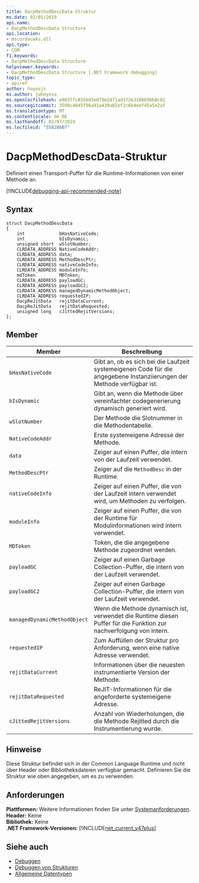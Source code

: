 ```yaml
---
title: DacpMethodDescData-Struktur
ms.date: 02/01/2019
api.name:
- DacpMethodDescData Structure
api.location:
- mscordacwks.dll
api.type:
- COM
f1.keywords:
- DacpMethodDescData Structure
helpviewer.keywords:
- DacpMethodDescData Structure [.NET Framework debugging]
topic_type:
- apiref
author: hoyosjs
ms.author: juhoyosa
ms.openlocfilehash: e9037fc035693e079e2471ad37263108656b8c01
ms.sourcegitcommit: 3500c4845f96a91a438a02ef2c6b4eef45a5e2af
ms.translationtype: MT
ms.contentlocale: de-DE
ms.lasthandoff: 02/07/2019
ms.locfileid: "55828607"
---
```

# <a name="dacpmethoddescdata-structure"></a>DacpMethodDescData-Struktur

Definiert einen Transport-Puffer für die Runtime-Informationen von einer Methode an.

[!INCLUDE[debugging-api-recommended-note](../../../../includes/debugging-api-recommended-note.md)]

## <a name="syntax"></a>Syntax

```
struct DacpMethodDescData
{
    int             bHasNativeCode;
    int             bIsDynamic;
    unsigned short  wSlotNumber;
    CLRDATA_ADDRESS NativeCodeAddr;
    CLRDATA_ADDRESS data;
    CLRDATA_ADDRESS MethodDescPtr;
    CLRDATA_ADDRESS nativeCodeInfo;
    CLRDATA_ADDRESS moduleInfo;
    mdToken         MDToken;
    CLRDATA_ADDRESS payloadGC;
    CLRDATA_ADDRESS payloadGC2;
    CLRDATA_ADDRESS managedDynamicMethodObject;
    CLRDATA_ADDRESS requestedIP;
    DacpReJitData   rejitDataCurrent;
    DacpReJitData   rejitDataRequested;
    unsigned long   cJittedRejitVersions;
};
```

## <a name="members"></a>Member

| Member                       | Beschreibung                                                                                     |
| ---------------------------- | ----------------------------------------------------------------------------------------------- |
| `bHasNativeCode`             | Gibt an, ob es sich bei die Laufzeit systemeigenen Code für die angegebene Instanziierungen der Methode verfügbar ist. |
| `bIsDynamic`                 | Gibt an, wenn die Methode über vereinfachter codegenerierung dynamisch generiert wird.           |
| `wSlotNumber`                | Der Methode die Slotnummer in die Methodentabelle.                                                   |
| `NativeCodeAddr`             | Erste systemeigene Adresse der Methode.                                                            |
| `data`                       | Zeiger auf einen Puffer, die intern von der Laufzeit verwendet.                                             |
| `MethodDescPtr`              | Zeiger auf die `MethodDesc` in der Runtime.                                                     |
| `nativeCodeInfo`             | Zeiger auf einen Puffer, die von der Laufzeit intern verwendet wird, um Methoden zu verfolgen.                            |
| `moduleInfo`                 | Zeiger auf einen Puffer, die von der Runtime für Modulinformationen wird intern verwendet.                      |
| `MDToken`                    | Token, die die angegebene Methode zugeordnet werden.                                                         |
| `payloadGC`                  | Zeiger auf einen Garbage Collection-Puffer, die intern von der Laufzeit verwendet.                          |
| `payloadGC2`                 | Zeiger auf einen Garbage Collection-Puffer, die intern von der Laufzeit verwendet.                          |
| `managedDynamicMethodObject` | Wenn die Methode dynamisch ist, verwendet die Runtime diesen Puffer für die Funktion zur nachverfolgung von intern.     |
| `requestedIP`                | Zum Auffüllen der Struktur pro Anforderung, wenn eine native Adresse verwendet.                    |
| `rejitDataCurrent`           | Informationen über die neuesten instrumentierte Version der Methode.                                   |
| `rejitDataRequested`         | ReJIT-Informationen für die angeforderte systemeigene Adresse.                                             |
| `cJittedRejitVersions`       | Anzahl von Wiederholungen, die die Methode Rejitted durch die Instrumentierung wurde.                           |


## <a name="remarks"></a>Hinweise

Diese Struktur befindet sich in der Common Language Runtime und nicht über Header oder Bibliotheksdateien verfügbar gemacht. Definieren Sie die Struktur wie oben angegeben, um es zu verwenden.

## <a name="requirements"></a>Anforderungen
**Plattformen:** Weitere Informationen finden Sie unter [Systemanforderungen](../../../../docs/framework/get-started/system-requirements.md).  
**Header:** Keine  
**Bibliothek:** Keine  
**.NET Framework-Versionen:** [!INCLUDE[net_current_v47plus](../../../../includes/net-current-v47plus.md)]  

## <a name="see-also"></a>Siehe auch
- [Debuggen](../../../../docs/framework/unmanaged-api/debugging/index.md)
- [Debuggen von Strukturen](../../../../docs/framework/unmanaged-api/debugging/debugging-structures.md)
- [Allgemeine Datentypen](../../../../docs/framework/unmanaged-api/common-data-types-unmanaged-api-reference.md)
